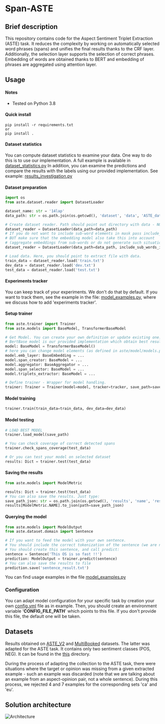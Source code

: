 # Span-ASTE

## Brief description
This repository contains code for the Aspect Sentiment Triplet Extraction (ASTE) task.
It reduces the complexity by working on automatically selected word phrases (spans) and unifies the final results thanks to the CRF layer. 
Additionally, the selection layer supports the selection of correct phrases. 
Embedding of words are obtained thanks to BERT and embedding of phrases are aggregated using attention layer.

## Usage

#### Notes
- Tested on Python 3.8

#### Quick install
```
pip install -r requirements.txt
or
pip install .
```

#### Dataset statistics
You can compute dataset statistics to examine your data.
One way to do this is to use our implementation. A full example is available in [dataset_statistics.py](./dataset_statistics.py)
In addition, you can examine the predictions and compare the results with the labels using our provided implementation.
See example: [results_investigation.py](./results_investigation.py)

#### Dataset preparation

```python
import os
from aste.dataset.reader import DatasetLoader

dataset_name: str = '14lap'
data_path: str = os.path.join(os.getcwd(), 'dataset', 'data', 'ASTE_data_v2', dataset_name)

# Create dataset reader. Path should point out directory with data - NOT EXACT DATA FILE
dataset_reader = DatasetLoader(data_path=data_path)
# If you do not want to include sub-word elements in mask pass include_sub_words_info_in_mask=False
# BUT make sure that the embedding model also take this into account 
# (aggregate embeddings from sub-words or do not generate such situations)
dataset_reader = DatasetLoader(data_path=data_path, include_sub_words_info_in_mask=False)

# Load data. Here, you should point to extract file with data.
train_data = dataset_reader.load('train.txt')
dev_data = dataset_reader.load('dev.txt')
test_data = dataset_reader.load('test.txt')
```
#### Experiments tracker
You can keep track of your experiments. We don't do that by default. 
If you want to track them, see the example in the file: [model_examples.py](./model_examples.py), 
where we discuss how to add 'experiments tracker'.

#### Setup trainer

```python
from aste.trainer import Trainer
from aste.models import BaseModel, TransformerBaseModel

# Get Model. You can create your own definition or update existing one.
# BertBase model is our provided implementation which obtain best results so far.
model: BaseModel = TransformerBaseModel()
# here you can change model elements (as defined in aste/model/models.py)
model.emb_layer: BaseEmbedding = ...
model.span_creator: BaseModel = ...
model.aggregator: BaseAggregator = ...
model.span_selector: BaseModel = ...
model.triplets_extractor: BaseModel = ...

# Define trainer - Wrapper for model handling.
trainer: Trainer = Trainer(model=model, tracker=tracker, save_path=save_path)
```
#### Model training
```python
trainer.train(train_data=train_data, dev_data=dev_data)
```

#### Model testing

```python
# LOAD BEST MODEL
trainer.load_model(save_path)

# You can check coverage of correct detected spans
trainer.check_spans_coverage(test_data)

# Or you can test your model on selected dataset
results: Dict = trainer.test(test_data)
```

#### Saving the results
```python
from aste.models import ModelMetric

results: Dict = trainer.test(test_data)
# You can also save the results. Just type:
save_path_json: str = os.path.join(os.getcwd(), 'results', 'name', 'results.json')
results[ModelMetric.NAME].to_json(path=save_path_json)
```

#### Querying the model

```python
from aste.models import ModelOutput
from aste.dataset.domain import Sentence

# If you want to feed the model with your own sentence. 
# You should include the correct tokenization of the sentence (we are not handling that at the moment).
# You should create this sentence, and call predict:
sentence = Sentence('This OS is so fast !!')
prediction: ModelOutput = trainer.predict(sentence)
# You can also save the results to file
prediction.save('sentence_result.txt')
```

You can find usage examples in the file [model_examples.py](./model_examples.py)

### Configuration
You can adapt model configuration for your specific task by creation your own [config.yml](aste/configs/default_config.yml) file as
in example. Then, you should create an environment variable '**CONFIG_FILE_PATH**' which points to this file. 
If you don't provide this file, the default one will be taken.

## Datasets
Results obtained on [ASTE_V2](https://aclanthology.org/2020.emnlp-main.183.pdf) 
and [MultiBooked](https://aclanthology.org/L18-1104.pdf) datasets. The latter was adapted for the ASTE task. 
It contains only two sentiment classes (POS, NEG). It can be found in the [this](./aste/dataset/multib) directory.

During the process of adapting the collection to the ASTE task, 
there were situations where the target or opinion was missing from a given extracted example - 
such an example was discarded (note that we are talking about an example from an aspect-opinion pair, 
not a whole sentence). During this process, we rejected 4 and 7 examples for the corresponding sets 'ca' and 'eu'.


## Solution architecture
![Architecture](./assets/span-ASTE.png)